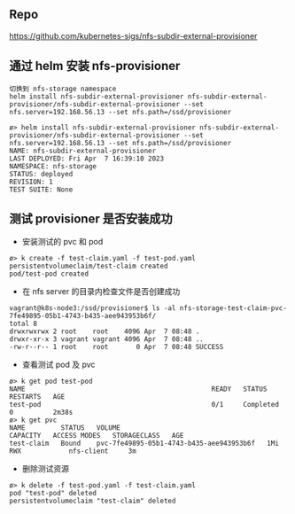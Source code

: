 ## Repo

https://github.com/kubernetes-sigs/nfs-subdir-external-provisioner

## 通过 helm 安装 nfs-provisioner

```shell
切换到 nfs-storage namespace
helm install nfs-subdir-external-provisioner nfs-subdir-external-provisioner/nfs-subdir-external-provisioner --set nfs.server=192.168.56.13 --set nfs.path=/ssd/provisioner
```

```shell
ø> helm install nfs-subdir-external-provisioner nfs-subdir-external-provisioner/nfs-subdir-external-provisioner --set nfs.server=192.168.56.13 --set nfs.path=/ssd/provisioner
NAME: nfs-subdir-external-provisioner
LAST DEPLOYED: Fri Apr  7 16:39:10 2023
NAMESPACE: nfs-storage
STATUS: deployed
REVISION: 1
TEST SUITE: None
```

## 测试 provisioner 是否安装成功

- 安装测试的 pvc 和 pod

```shell
ø> k create -f test-claim.yaml -f test-pod.yaml
persistentvolumeclaim/test-claim created
pod/test-pod created
```

- 在 nfs server 的目录内检查文件是否创建成功

```shell
vagrant@k8s-node3:/ssd/provisioner$ ls -al nfs-storage-test-claim-pvc-7fe49895-05b1-4743-b435-aee943953b6f/
total 8
drwxrwxrwx 2 root    root    4096 Apr  7 08:48 .
drwxr-xr-x 3 vagrant vagrant 4096 Apr  7 08:48 ..
-rw-r--r-- 1 root    root       0 Apr  7 08:48 SUCCESS
```

- 查看测试 pod 及 pvc

```shell
ø> k get pod test-pod
NAME                                               READY   STATUS      RESTARTS   AGE
test-pod                                           0/1     Completed   0          2m38s
ø> k get pvc
NAME         STATUS   VOLUME                                     CAPACITY   ACCESS MODES   STORAGECLASS   AGE
test-claim   Bound    pvc-7fe49895-05b1-4743-b435-aee943953b6f   1Mi        RWX            nfs-client     3m
```

- 删除测试资源

```shell
ø> k delete -f test-pod.yaml -f test-claim.yaml
pod "test-pod" deleted
persistentvolumeclaim "test-claim" deleted
```
